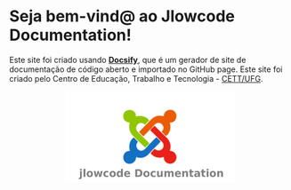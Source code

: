 # Seja bem-vind@ ao Jlowcode Documentation!<!-- {docsify-ignore-all} -->

Este site foi criado usando [**Docsify**](https://docsify.js.org), que é um gerador de site de documentação de código aberto e importado no GitHub page. Este site foi criado pelo Centro de Educação, Trabalho e Tecnologia - [CETT/UFG](https://site.cett.org.br/).

<p align="center">
  <img src="./images/jlowcodelogo.png" alt="logo" width=305 height=165>
</p>


